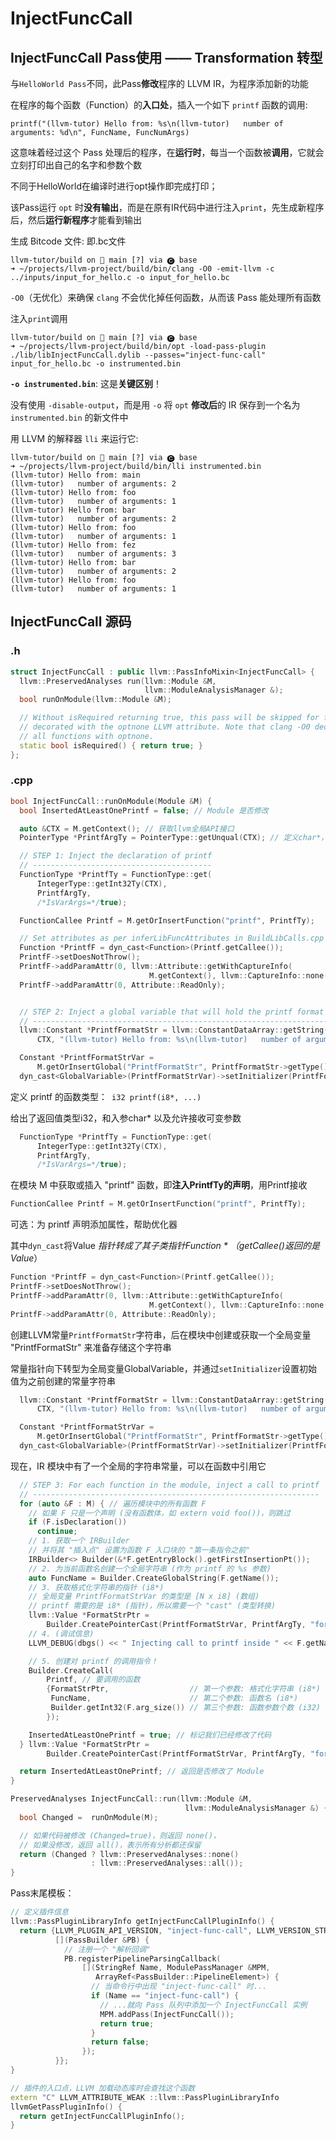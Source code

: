# InjectFuncCall

## InjectFuncCall Pass使用 —— Transformation 转型

与`HelloWorld Pass`不同，此Pass**修改**程序的 LLVM IR，为程序添加新的功能

在程序的每个函数（Function）的**入口处**，插入一个如下 `printf` 函数的调用:

`printf("(llvm-tutor) Hello from: %s\n(llvm-tutor)   number of arguments: %d\n", FuncName, FuncNumArgs)`

这意味着经过这个 Pass 处理后的程序，在**运行时**，每当一个函数被**调用**，它就会立刻打印出自己的名字和参数个数

不同于HelloWorld在编译时进行opt操作即完成打印；

该Pass运行 `opt` 时**没有输出**，而是在原有IR代码中进行注入`print`，先生成新程序后，然后**运行新程序**才能看到输出



生成 Bitcode 文件: 即.bc文件

```shell
llvm-tutor/build on  main [?] via 🅒 base 
➜ ~/projects/llvm-project/build/bin/clang -O0 -emit-llvm -c ../inputs/input_for_hello.c -o input_for_hello.bc
```

`-O0`（无优化）来确保 `clang` 不会优化掉任何函数，从而该 Pass 能处理所有函数



注入`print`调用

```shell
llvm-tutor/build on  main [?] via 🅒 base 
➜ ~/projects/llvm-project/build/bin/opt -load-pass-plugin ./lib/libInjectFuncCall.dylib --passes="inject-func-call" input_for_hello.bc -o instrumented.bin
```

**`-o instrumented.bin`**: 这是**关键区别**！

没有使用 `-disable-output`，而是用 `-o` 将 `opt` **修改后**的 IR 保存到一个名为 `instrumented.bin` 的新文件中



用 LLVM 的解释器 `lli` 来运行它:

```shell
llvm-tutor/build on  main [?] via 🅒 base 
➜ ~/projects/llvm-project/build/bin/lli instrumented.bin
(llvm-tutor) Hello from: main
(llvm-tutor)   number of arguments: 2
(llvm-tutor) Hello from: foo
(llvm-tutor)   number of arguments: 1
(llvm-tutor) Hello from: bar
(llvm-tutor)   number of arguments: 2
(llvm-tutor) Hello from: foo
(llvm-tutor)   number of arguments: 1
(llvm-tutor) Hello from: fez
(llvm-tutor)   number of arguments: 3
(llvm-tutor) Hello from: bar
(llvm-tutor)   number of arguments: 2
(llvm-tutor) Hello from: foo
(llvm-tutor)   number of arguments: 1
```



## InjectFuncCall 源码 

### .h

```c++
struct InjectFuncCall : public llvm::PassInfoMixin<InjectFuncCall> {
  llvm::PreservedAnalyses run(llvm::Module &M,
                              llvm::ModuleAnalysisManager &);
  bool runOnModule(llvm::Module &M);

  // Without isRequired returning true, this pass will be skipped for functions
  // decorated with the optnone LLVM attribute. Note that clang -O0 decorates
  // all functions with optnone.
  static bool isRequired() { return true; }
};
```



### .cpp

```c++
bool InjectFuncCall::runOnModule(Module &M) {
  bool InsertedAtLeastOnePrintf = false; // Module 是否修改

  auto &CTX = M.getContext(); // 获取llvm全局API接口
  PointerType *PrintfArgTy = PointerType::getUnqual(CTX); // 定义char*，即llvm中的i8*

  // STEP 1: Inject the declaration of printf
  // ----------------------------------------
  FunctionType *PrintfTy = FunctionType::get(
      IntegerType::getInt32Ty(CTX),
      PrintfArgTy,
      /*IsVarArgs=*/true);

  FunctionCallee Printf = M.getOrInsertFunction("printf", PrintfTy);

  // Set attributes as per inferLibFuncAttributes in BuildLibCalls.cpp
  Function *PrintfF = dyn_cast<Function>(Printf.getCallee());
  PrintfF->setDoesNotThrow();
  PrintfF->addParamAttr(0, llvm::Attribute::getWithCaptureInfo(
                               M.getContext(), llvm::CaptureInfo::none()));
  PrintfF->addParamAttr(0, Attribute::ReadOnly);


  // STEP 2: Inject a global variable that will hold the printf format string
  // ------------------------------------------------------------------------
  llvm::Constant *PrintfFormatStr = llvm::ConstantDataArray::getString(
      CTX, "(llvm-tutor) Hello from: %s\n(llvm-tutor)   number of arguments: %d\n");

  Constant *PrintfFormatStrVar =
      M.getOrInsertGlobal("PrintfFormatStr", PrintfFormatStr->getType());
  dyn_cast<GlobalVariable>(PrintfFormatStrVar)->setInitializer(PrintfFormatStr);
```

定义 printf 的函数类型：` i32 printf(i8*, ...)`

给出了返回值类型i32，和入参char* 以及允许接收可变参数

```c++
  FunctionType *PrintfTy = FunctionType::get(
      IntegerType::getInt32Ty(CTX),
      PrintfArgTy,
      /*IsVarArgs=*/true);
```

在模块 M 中获取或插入 "printf" 函数，即**注入PrintfTy的声明**，用Printf接收

```c++
FunctionCallee Printf = M.getOrInsertFunction("printf", PrintfTy);
```

可选：为 printf 声明添加属性，帮助优化器

其中`dyn_cast`将Value *指针转成了其子类指针Function *    （getCallee()返回的是Value*）

```c++
Function *PrintfF = dyn_cast<Function>(Printf.getCallee());
PrintfF->setDoesNotThrow();
PrintfF->addParamAttr(0, llvm::Attribute::getWithCaptureInfo(
                               M.getContext(), llvm::CaptureInfo::none()));
PrintfF->addParamAttr(0, Attribute::ReadOnly);
```



创建LLVM常量`PrintfFormatStr`字符串，后在模块中创建或获取一个全局变量 "PrintfFormatStr" 来准备存储这个字符串

常量指针向下转型为全局变量GlobalVariable，并通过`setInitializer`设置初始值为之前创建的常量字符串

```cpp
  llvm::Constant *PrintfFormatStr = llvm::ConstantDataArray::getString(
      CTX, "(llvm-tutor) Hello from: %s\n(llvm-tutor)   number of arguments: %d\n");

  Constant *PrintfFormatStrVar =
      M.getOrInsertGlobal("PrintfFormatStr", PrintfFormatStr->getType());
  dyn_cast<GlobalVariable>(PrintfFormatStrVar)->setInitializer(PrintfFormatStr);
```

现在，IR 模块中有了一个全局的字符串常量，可以在函数中引用它



```c++
  // STEP 3: For each function in the module, inject a call to printf
  // ----------------------------------------------------------------
  for (auto &F : M) { // 遍历模块中的所有函数 F
    // 如果 F 只是一个声明 (没有函数体，如 extern void foo())，则跳过
    if (F.isDeclaration())
      continue;
    // 1. 获取一个 IRBuilder
    // 并将其 "插入点" 设置为函数 F 入口块的 "第一条指令之前"
    IRBuilder<> Builder(&*F.getEntryBlock().getFirstInsertionPt());
    // 2. 为当前函数名创建一个全局字符串 (作为 printf 的 %s 参数)
    auto FuncName = Builder.CreateGlobalString(F.getName());
    // 3. 获取格式化字符串的指针 (i8*)
    // 全局变量 PrintfFormatStrVar 的类型是 [N x i8] (数组)
    // printf 需要的是 i8* (指针)，所以需要一个 "cast" (类型转换)
    llvm::Value *FormatStrPtr =
        Builder.CreatePointerCast(PrintfFormatStrVar, PrintfArgTy, "formatStr");
    // 4. (调试信息)
    LLVM_DEBUG(dbgs() << " Injecting call to printf inside " << F.getName() << "\n");

    // 5. 创建对 printf 的调用指令！
    Builder.CreateCall(
        Printf, // 要调用的函数
        {FormatStrPtr,                  // 第一个参数: 格式化字符串 (i8*)
         FuncName,                      // 第二个参数: 函数名 (i8*)
         Builder.getInt32(F.arg_size()) // 第三个参数: 函数参数个数 (i32)
        });

    InsertedAtLeastOnePrintf = true; // 标记我们已经修改了代码
  } llvm::Value *FormatStrPtr =
        Builder.CreatePointerCast(PrintfFormatStrVar, PrintfArgTy, "formatStr");

  return InsertedAtLeastOnePrintf; // 返回是否修改了 Module
}
```



```cpp
PreservedAnalyses InjectFuncCall::run(llvm::Module &M,
                                       llvm::ModuleAnalysisManager &) {
  bool Changed =  runOnModule(M);

  // 如果代码被修改 (Changed=true)，则返回 none()，
  // 如果没修改，返回 all()，表示所有分析都还保留
  return (Changed ? llvm::PreservedAnalyses::none()
                  : llvm::PreservedAnalyses::all());
}
```



Pass末尾模板：

```c++
// 定义插件信息
llvm::PassPluginLibraryInfo getInjectFuncCallPluginInfo() {
  return {LLVM_PLUGIN_API_VERSION, "inject-func-call", LLVM_VERSION_STRING,
          [](PassBuilder &PB) {
            // 注册一个 "解析回调"
            PB.registerPipelineParsingCallback(
                [](StringRef Name, ModulePassManager &MPM,
                   ArrayRef<PassBuilder::PipelineElement>) {
                  // 当命令行中出现 "inject-func-call" 时...
                  if (Name == "inject-func-call") {
                    // ...就向 Pass 队列中添加一个 InjectFuncCall 实例
                    MPM.addPass(InjectFuncCall()); 
                    return true;
                  }
                  return false;
                });
          }};
}

// 插件的入口点，LLVM 加载动态库时会查找这个函数
extern "C" LLVM_ATTRIBUTE_WEAK ::llvm::PassPluginLibraryInfo
llvmGetPassPluginInfo() {
  return getInjectFuncCallPluginInfo();
}
```

